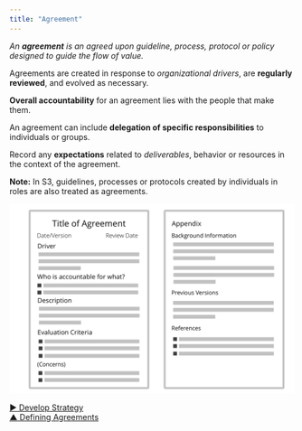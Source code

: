 ```yaml
---
title: "Agreement"
---
```



_An **agreement** is an agreed upon guideline, process, protocol or policy designed to guide the flow of value._

Agreements are created in response to <dfn data-info="Organizational Driver: A driver is a person’s or a group&apos;s motive for responding to a specific situation. A driver is considered an **organizational driver** if responding to it would help the organization generate value, eliminate waste or avoid harm.">organizational drivers</dfn>, are **regularly reviewed**, and evolved as necessary.

**Overall accountability** for an agreement lies with the people that make them.

An agreement can include **delegation of specific responsibilities** to individuals or groups.
   
Record any **expectations** related to <dfn data-info="Deliverable: A product, service, component or material provided in response to an organizational driver.">deliverables</dfn>, behavior or resources in the context of the agreement.

**Note:** In S3, guidelines, processes or protocols created by individuals in roles are also treated as agreements.

![Template for agreements](img/templates/agreement-template.png)


[&#9654; Develop Strategy](develop-strategy.html)<br/>[&#9650; Defining Agreements](defining-agreements.html)


